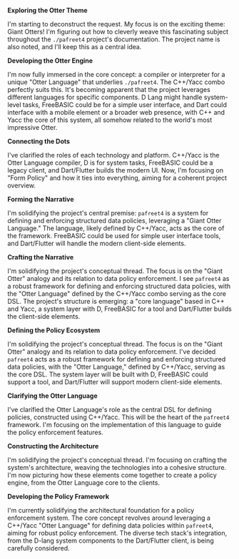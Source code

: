 **Exploring the Otter Theme**

I'm starting to deconstruct the request. My focus is on the exciting theme: Giant Otters! I'm figuring out how to cleverly weave this fascinating subject throughout the `./pafreet4` project's documentation.  The project name is also noted, and I'll keep this as a central idea.


**Developing the Otter Engine**

I'm now fully immersed in the core concept: a compiler or interpreter for a unique "Otter Language" that underlies `./pafreet4`. The C++/Yacc combo perfectly suits this. It's becoming apparent that the project leverages different languages for specific components. D Lang might handle system-level tasks, FreeBASIC could be for a simple user interface, and Dart could interface with a mobile element or a broader web presence, with C++ and Yacc the core of this system, all somehow related to the world's most impressive Otter.


**Connecting the Dots**

I've clarified the roles of each technology and platform. C++/Yacc is the Otter Language compiler, D is for system tasks, FreeBASIC could be a legacy client, and Dart/Flutter builds the modern UI. Now, I'm focusing on "Form Policy" and how it ties into everything, aiming for a coherent project overview.


**Forming the Narrative**

I'm solidifying the project's central premise: `pafreet4` is a system for defining and enforcing structured data policies, leveraging a "Giant Otter Language." The language, likely defined by C++/Yacc, acts as the core of the framework. FreeBASIC could be used for simple user interface tools, and Dart/Flutter will handle the modern client-side elements.


**Crafting the Narrative**

I'm solidifying the project's conceptual thread. The focus is on the "Giant Otter" analogy and its relation to data policy enforcement. I see `pafreet4` as a robust framework for defining and enforcing structured data policies, with the "Otter Language" defined by the C++/Yacc combo serving as the core DSL. The project's structure is emerging: a "core language" based in C++ and Yacc, a system layer with D, FreeBASIC for a tool and Dart/Flutter builds the client-side elements.


**Defining the Policy Ecosystem**

I'm solidifying the project's conceptual thread. The focus is on the "Giant Otter" analogy and its relation to data policy enforcement. I've decided `pafreet4` acts as a robust framework for defining and enforcing structured data policies, with the "Otter Language," defined by C++/Yacc, serving as the core DSL. The system layer will be built with D, FreeBASIC could support a tool, and Dart/Flutter will support modern client-side elements.


**Clarifying the Otter Language**

I've clarified the Otter Language's role as the central DSL for defining policies, constructed using C++/Yacc. This will be the heart of the `pafreet4` framework. I'm focusing on the implementation of this language to guide the policy enforcement features.

**Constructing the Architecture**

I'm solidifying the project's conceptual thread. I'm focusing on crafting the system's architecture, weaving the technologies into a cohesive structure. I'm now picturing how these elements come together to create a policy engine, from the Otter Language core to the clients.


**Developing the Policy Framework**

I'm currently solidifying the architectural foundation for a policy enforcement system. The core concept revolves around leveraging a C++/Yacc "Otter Language" for defining data policies within `pafreet4`, aiming for robust policy enforcement. The diverse tech stack's integration, from the D-lang system components to the Dart/Flutter client, is being carefully considered.


